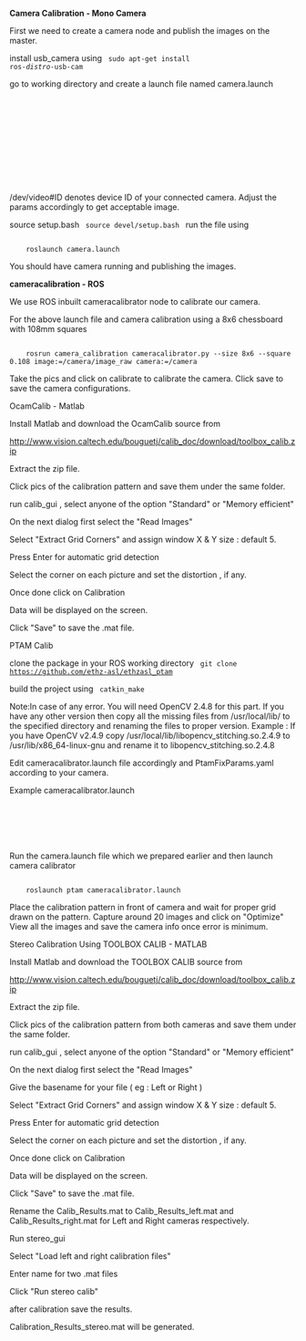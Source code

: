 <B>Camera Calibration - Mono Camera</B>

First we need to create a camera node and publish the images on the master.

install usb_camera using 
<code>
	sudo apt-get install ros-*distro*-usb-cam
</code>

go to working directory and create a launch file named camera.launch 

<code>
	<launch>
  	 	 <node name="camera" pkg="usb_cam" type="usb_cam_node" clear_params="true" output="screen">
    	    <param name="video_device" value="/dev/video#ID"/>
        	<param name="image_width" value="640"/>
	        <param name="image_height" value="480"/>
    	    <param name="framerate" value="60"/>
        	<param name="pixel_format" value="yuyv" /> 
 	       <param name="brightness" value="30"/>
    	</node>
	</launch>
</code>

/dev/video#ID denotes device ID of your connected camera.
Adjust the params accordingly to get acceptable image.

source setup.bash 
<code>
	source devel/setup.bash
</code>
run the file using 

<code>
	roslaunch camera.launch
</code>

You should have camera running and publishing the images.


<B>cameracalibration - ROS</B>

We use ROS inbuilt cameracalibrator node to calibrate our camera.

For the above launch file and camera calibration using a 8x6 chessboard with 108mm squares

<code>
	rosrun camera_calibration cameracalibrator.py --size 8x6 --square 0.108 image:=/camera/image_raw camera:=/camera
</code>

Take the pics and click on calibrate to calibrate the camera.
Click save to save the camera configurations.


OcamCalib - Matlab

Install Matlab and download the OcamCalib source from 

http://www.vision.caltech.edu/bouguetj/calib_doc/download/toolbox_calib.zip

Extract the zip file.

Click pics of the calibration pattern and save them under the same folder.

run calib_gui , select anyone of the option "Standard" or "Memory efficient" 

On the next dialog first select the "Read Images"

Select "Extract Grid Corners" and assign window X & Y size : default 5.

Press Enter for automatic grid detection

Select the corner on each picture and set the distortion , if any.

Once done click on Calibration

Data will be displayed on the screen.

Click "Save" to save the .mat file.



PTAM Calib

clone the package in your ROS working directory
<code>
	git clone https://github.com/ethz-asl/ethzasl_ptam
</code>

build the project using 
<code>
	catkin_make
</code>

Note:In case of any error.
	You will need OpenCV 2.4.8 for this part.
	If you have any other version then copy all the missing files from /usr/local/lib/ to the specified directory and renaming the files to proper version.
	Example : If you have OpenCV v2.4.9 copy /usr/local/lib/libopencv_stitching.so.2.4.9
	to /usr/lib/x86_64-linux-gnu and rename it to libopencv_stitching.so.2.4.8

Edit cameracalibrator.launch file accordingly and PtamFixParams.yaml according to your camera.

Example 
cameracalibrator.launch
<code>
	<launch>
    	<node name="cameracalibrator" pkg="ptam" type="cameracalibrator" clear_params="true" output="screen" >
	    	<remap from="image" to="/camera/image_mono" />
      	      <remap from="pose" to="pose"/>
	 	   <rosparam file="$(find ptam)/PtamFixParams.yaml"/>
    	</node>
	</launch>

</code>

Run the camera.launch file which we prepared earlier and then launch camera calibrator

<code>
	roslaunch ptam cameracalibrator.launch
</code>

Place the calibration pattern in front of camera and wait for proper grid drawn on the pattern.
Capture around 20 images and click on "Optimize"
View all the images and save the camera info once error is minimum.





Stereo Calibration Using TOOLBOX CALIB - MATLAB


Install Matlab and download the TOOLBOX CALIB source from 

http://www.vision.caltech.edu/bouguetj/calib_doc/download/toolbox_calib.zip

Extract the zip file.

Click pics of the calibration pattern from both cameras and save them under the same folder.

run calib_gui , select anyone of the option "Standard" or "Memory efficient" 

On the next dialog first select the "Read Images"

Give the basename for your file ( eg : Left or Right )

Select "Extract Grid Corners" and assign window X & Y size : default 5.

Press Enter for automatic grid detection

Select the corner on each picture and set the distortion , if any.

Once done click on Calibration

Data will be displayed on the screen.

Click "Save" to save the .mat file.

Rename the Calib_Results.mat to Calib_Results_left.mat and Calib_Results_right.mat for Left and Right cameras respectively.

Run stereo_gui

Select "Load left and right calibration files"

Enter name for two .mat files

Click "Run stereo calib"

after calibration save the results.

Calibration_Results_stereo.mat will be generated.


